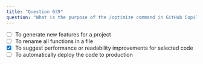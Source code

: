 ```yaml
---
title: "Question 039"
question: "What is the purpose of the /optimize command in GitHub Copilot Chat?"
---
```


- [ ] To generate new features for a project
- [ ] To rename all functions in a file
- [x] To suggest performance or readability improvements for selected code
- [ ] To automatically deploy the code to production
